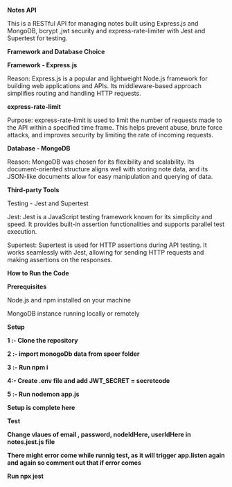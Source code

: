 **Notes API**

This is a RESTful API for managing notes built using Express.js and MongoDB, bcrypt ,jwt security and express-rate-limiter with Jest and Supertest for testing.


**Framework and Database Choice**

**Framework - Express.js**

Reason: Express.js is a popular and lightweight Node.js framework for building web applications and APIs. Its middleware-based approach simplifies routing and handling HTTP requests.

**express-rate-limit**

Purpose: express-rate-limit is used to limit the number of requests made to the API within a specified time frame. This helps prevent abuse, brute force attacks, and improves security by limiting the rate of incoming requests.

**Database - MongoDB**

Reason: MongoDB was chosen for its flexibility and scalability. Its document-oriented structure aligns well with storing note data, and its JSON-like documents allow for easy manipulation and querying of data.


**Third-party Tools**

Testing - Jest and Supertest

Jest: Jest is a JavaScript testing framework known for its simplicity and speed. It provides built-in assertion functionalities and supports parallel test execution.

Supertest: Supertest is used for HTTP assertions during API testing. It works seamlessly with Jest, allowing for sending HTTP requests and making assertions on the responses.


**How to Run the Code**

**Prerequisites**

Node.js and npm installed on your machine

MongoDB instance running locally or remotely


**Setup**

**1 :- Clone the repository**

**2 :- import monogoDb data from speer folder**

**3 :- Run npm i**

**4:- Create .env file and add JWT_SECRET = secretcode**

**5 :- Run nodemon app.js**

**Setup is complete here**


**Test**

**Change vlaues of email , password, nodeIdHere, userIdHere in notes.jest.js file**

**There might error come while runnig test, as it will trigger app.listen again and again so comment out that if error comes**

**Run npx jest**
